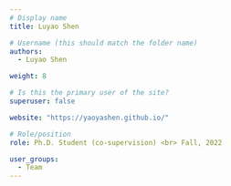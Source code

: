 ```yaml
---
# Display name
title: Luyao Shen

# Username (this should match the folder name)
authors:
  - Luyao Shen

weight: 8

# Is this the primary user of the site?
superuser: false

website: "https://yaoyashen.github.io/"

# Role/position
role: Ph.D. Student (co-supervision) <br> Fall, 2022

user_groups:
  - Team
---
```

